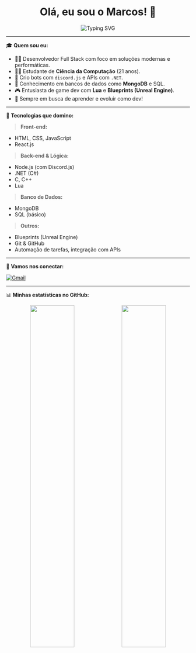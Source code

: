 <h1 align="center">Olá, eu sou o Marcos! 👋</h1>

<p align="center">
  <img src="https://readme-typing-svg.demolab.com?font=Fira+Code&size=22&pause=1000&color=00BFFF&center=true&vCenter=true&width=435&lines=Desenvolvedor+Full+Stack;Entusiasta+em+Tecnologia;Cursando+Ci%C3%AAncia+da+Computa%C3%A7%C3%A3o;Apaixonado+por+codar+e+criar+solu%C3%A7%C3%B5es!" alt="Typing SVG" />
</p>

---

🎓 **Quem sou eu:**

- 👨‍💻 Desenvolvedor Full Stack com foco em soluções modernas e performáticas.
- 🧑‍🎓 Estudante de **Ciência da Computação** (21 anos).
- 🤖 Crio bots com `discord.js` e APIs com `.NET`.
- 💾 Conhecimento em bancos de dados como **MongoDB** e SQL.
- 🎮 Entusiasta de game dev com **Lua** e **Blueprints (Unreal Engine)**.
- 🧠 Sempre em busca de aprender e evoluir como dev!

---

🧠 **Tecnologias que domino:**

> **Front-end:**
- HTML, CSS, JavaScript
- React.js

> **Back-end & Lógica:**
- Node.js (com Discord.js)
- .NET (C#)
- C, C++
- Lua

> **Banco de Dados:**
- MongoDB
- SQL (básico)

> **Outros:**
- Blueprints (Unreal Engine)
- Git & GitHub
- Automação de tarefas, integração com APIs

---

🔗 **Vamos nos conectar:**

[![Gmail](https://img.shields.io/badge/Gmail-marcos.aflyn%40gmail.com-red?style=flat-square&logo=gmail)](mailto:marcos.aflyn@gmail.com)

---

📊 **Minhas estatísticas no GitHub:**

<p align="center">
  <img width="49%" src="https://github-readme-stats.vercel.app/api?username=blysenx&show_icons=true&theme=tokyonight" />
  <img width="49%" src="https://github-readme-streak-stats.herokuapp.com/?user=blysenx&theme=tokyonight" />
</p>
